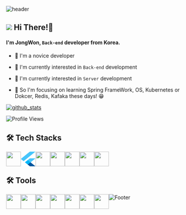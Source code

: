 

![header](https://capsule-render.vercel.app/api?type=waving&color=timeAuto&height=240&section=header&text=Jong%20Won%20&fontSize=90&fontColor=FFFFFF&animation=twinkling)

## <img src="https://user-images.githubusercontent.com/76584961/216099537-e1b5f736-96a4-4dee-94f3-5f040a105cfa.gif" style="height: 30px"/> Hi There!👋
#### I'm JongWon, <code>Back-end</code> developer from Korea.

- 🌱 I'm a novice developer 

- 🤔 I'm currently interested in <code>Back-end</code> development
- 🤔 I'm currently interested in <code>Server</code> development

- 🔭 So I'm focusing on learning Spring FrameWork, OS, Kubernetes or Dokcer, Redis, Kafaka these days! 😁


[![github_stats](https://github-readme-stats.vercel.app/api?username=LJW22222&show_icons=true&hide_border=true)](https://github.com/EunsuSeo01)


<!-- [![Top Langs](https://github-readme-stats.vercel.app/api/top-langs/?username=Duxpiex&langs_count=8&title_color=eb1f6a&icon_color=e28905&text_color=999999&bg_color=27282200)](https://github.com/Duxpiex) -->

<!-- [![willianrod's wakatime stats](https://github-readme-stats.vercel.app/api/wakatime?username=willianrod)](https://github.com/anuraghazra/github-readme-stats) -->

<!--START_SECTION:waka-->
![Profile Views](http://img.shields.io/badge/Profile%20Views-346-blue)

<h2> 🛠 Tech Stacks</h2>
<a href="#" target="_blank"><img src="https://github.com/LJW22222/LJW22222/GitMainImage/blob/main/linux.svg" width="40" height="40" align="left"/></a>
<a href="#" target="_blank"><img src="https://github.com/Duxpiex/Duxpiex/blob/main/img/flutter.svg" width="40" height="40" align="left"/></a>
<a href="#" target="_blank"><img src="https://github.com/LJW22222/LJW22222/blob/main/img/html-5.svg" width="40" height="40" align="left"/></a>
<a href="#" target="_blank"><img src="https://github.com/LJW22222/LJW22222/blob/main/img/css-3.svg" width="40" height="40" align="left"/></a>
<a href="#" target="_blank"><img src="https://github.com/LJW22222/LJW22222/blob/main/img/javascript.svg" width="40" height="40" align="left"/></a>
<a href="#" target="_blank"><img src="https://github.com/LJW22222/LJW22222/blob/main/img/react.svg" width="40" height="40" align="left"/></a>
<a href="#" target="_blank"><img src="https://github.com/LJW22222/LJW22222/blob/main/img/mysql.svg" width="40" height="40" align="left"/></a>
<br>
<br>
<h2> 🛠 Tools</h2>
<img src="https://github.com/LJW22222/LJW22222/blob/main/img/visual-studio-code.svg" width="40" height="40" align="left"/>
<img src="https://github.com/LJW22222/LJW22222/blob/main/img/intellij-idea.svg" width="40" height="40" align="left"/>
<img src="https://github.com/LJW22222/LJW22222/blob/main/img/datagrip.svg" width="40" height="40" align="left"/>
<img src="https://github.com/LJW22222/LJW22222/blob/main/img/rider.svg" width="40" height="40" align="left"/>
<a href="#" target="_blank"><img src="https://github.com/LJW22222/LJW22222/blob/main/img/adobe-photoshop.svg" width="40" height="40" align="left"/></a>
<a href="#" target="_blank"><img src="https://github.com/LJW22222/LJW22222/blob/main/img/adobe-illustrator.svg" width="40" height="40" align="left"/></a>
<a href="#" target="_blank"><img src="https://github.com/LJW22222/LJW22222/blob/main/img/adobe-xd.svg" width="40" height="40" align="left"/></a>


![Footer](https://capsule-render.vercel.app/api?type=waving&color=timeAuto&height=200&section=footer)



<!--
**Duxpiex/Duxpiex** is a ✨ _special_ ✨ repository because its `README.md` (this file) appears on your GitHub profile.

Here are some ideas to get you started:

- 🔭 I’m currently working on ...
- 🌱 I’m currently learning ...
- 👯 I’m looking to collaborate on ...
- 🤔 I’m looking for help with ...
- 💬 Ask me about ...
- 📫 How to reach me: ...
- 😄 Pronouns: ...
- ⚡ Fun fact: ...
-->

